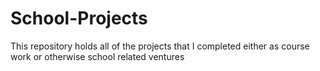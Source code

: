 # School-Projects
This repository holds all of the projects that I completed either as course work or otherwise school related ventures
